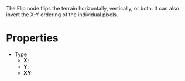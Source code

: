 


The Flip node flips the terrain horizontally, vertically, or both. It can also invert the X-Y ordering of the individual pixels.



# Properties

- Type
  - **X**: <desc>
  - **Y**: <desc>
  - **XY**: <desc>



